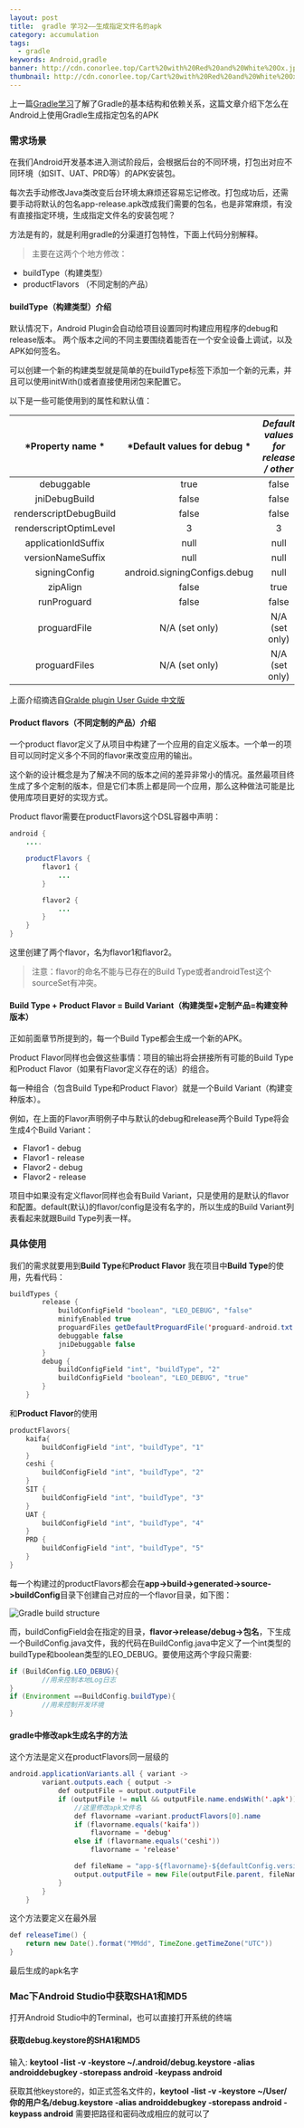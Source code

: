 ```yaml
---
layout: post
title:  gradle 学习2——生成指定文件名的apk
category: accumulation
tags:
  - gradle
keywords: Android,gradle
banner: http://cdn.conorlee.top/Cart%20with%20Red%20and%20White%20Ox.jpg
thumbnail: http://cdn.conorlee.top/Cart%20with%20Red%20and%20White%20Ox.jpg
---
```


上一篇[Gradle学习](https://conorlee.top/2016/10/12/gradle-learning/)了解了Gradle的基本结构和依赖关系，这篇文章介绍下怎么在Android上使用Gradle生成指定包名的APK

### 需求场景
在我们Android开发基本进入测试阶段后，会根据后台的不同环境，打包出对应不同环境（如SIT、UAT、PRD等）的APK安装包。

每次去手动修改Java类改变后台环境太麻烦还容易忘记修改。打包成功后，还需要手动将默认的包名app-release.apk改成我们需要的包名，也是非常麻烦，有没有直接指定环境，生成指定文件名的安装包呢？

方法是有的，就是利用gradle的分渠道打包特性，下面上代码分别解释。

> 主要在这两个个地方修改：
- buildType（构建类型）
- productFlavors （不同定制的产品）

<!--more-->
#### buildType（构建类型）介绍

默认情况下，Android Plugin会自动给项目设置同时构建应用程序的debug和release版本。 两个版本之间的不同主要围绕着能否在一个安全设备上调试，以及APK如何签名。

可以创建一个新的构建类型就是简单的在buildType标签下添加一个新的元素，并且可以使用initWith()或者直接使用闭包来配置它。

以下是一些可能使用到的属性和默认值：

|*Property name	*|*Default values for debug	*|*Default values for release / other*|
|:--------:|:-------:|:--------:|
|debuggable	            | true	|false |
|jniDebugBuild	        | false	|false|
|renderscriptDebugBuild	| false	|false|
|renderscriptOptimLevel	|   3	|3|
|applicationIdSuffix	|  null	|null|
|versionNameSuffix	    |  null	|null|
|signingConfig	  |android.signingConfigs.debug	|null|
|zipAlign	             |false	|true|
|runProguard	         |false	|false|
|proguardFile	     |N/A (set only)	|N/A (set only)|
|proguardFiles	     |N/A (set only)	|N/A (set only)|

上面介绍摘选自[Gralde plugin User Guide 中文版](https://avatarqing.gitbooks.io/gradlepluginuserguidechineseverision/content/basic_project/build_types.html)


#### Product flavors（不同定制的产品）介绍
一个product flavor定义了从项目中构建了一个应用的自定义版本。一个单一的项目可以同时定义多个不同的flavor来改变应用的输出。

这个新的设计概念是为了解决不同的版本之间的差异非常小的情况。虽然最项目终生成了多个定制的版本，但是它们本质上都是同一个应用，那么这种做法可能是比使用库项目更好的实现方式。

Product flavor需要在productFlavors这个DSL容器中声明：

~~~ Java
android {
    ....

    productFlavors {
        flavor1 {
            ...
        }

        flavor2 {
            ...
        }
    }
}
~~~
这里创建了两个flavor，名为flavor1和flavor2。

> 注意：flavor的命名不能与已存在的Build Type或者androidTest这个sourceSet有冲突。

#### Build Type + Product Flavor = Build Variant（构建类型+定制产品=构建变种版本）
正如前面章节所提到的，每一个Build Type都会生成一个新的APK。

Product Flavor同样也会做这些事情：项目的输出将会拼接所有可能的Build Type和Product Flavor（如果有Flavor定义存在的话）的组合。

每一种组合（包含Build Type和Product Flavor）就是一个Build Variant（构建变种版本）。

例如，在上面的Flavor声明例子中与默认的debug和release两个Build Type将会生成4个Build Variant：

- Flavor1 - debug
- Flavor1 - release
- Flavor2 - debug
- Flavor2 - release

项目中如果没有定义flavor同样也会有Build Variant，只是使用的是默认的flavor和配置。default(默认)的flavor/config是没有名字的，所以生成的Build Variant列表看起来就跟Build Type列表一样。

### 具体使用
我们的需求就要用到**Build Type**和**Product Flavor**
我在项目中**Build Type**的使用，先看代码：

~~~ Java
buildTypes {
        release {
            buildConfigField "boolean", "LEO_DEBUG", "false"
            minifyEnabled true
            proguardFiles getDefaultProguardFile('proguard-android.txt'), 'proguard-rules.txt'
            debuggable false
            jniDebuggable false
        }
        debug {
            buildConfigField "int", "buildType", "2"
            buildConfigField "boolean", "LEO_DEBUG", "true"
        }
    }
~~~
和**Product Flavor**的使用

~~~ Java
productFlavors{
	kaifa{
		buildConfigField "int", "buildType", "1"
	}
	ceshi {
		buildConfigField "int", "buildType", "2"
	}
	SIT {
		buildConfigField "int", "buildType", "3"
	}
	UAT {
		buildConfigField "int", "buildType", "4"
	}
	PRD {
		buildConfigField "int", "buildType", "5"
	}
}
~~~
每一个构建过的productFlavors都会在**app->build->generated->source->buildConfig**目录下创建自己对应的一个flavor目录，如下图：

![Gradle build structure](http://blog.conorlee.top/blogimages/2016/gradle_structure2.png)

而，buildConfigField会在指定的目录，**flavor->release/debug->包名**，下生成一个BuildConfig.java文件，我的代码在BuildConfig.java中定义了一个int类型的buildType和boolean类型的LEO_DEBUG。要使用这两个字段只需要:

~~~ Java
if (BuildConfig.LEO_DEBUG){
		//用来控制本地Log日志
}
if (Environment ==BuildConfig.buildType){
		//用来控制开发环境
}
~~~

#### gradle中修改apk生成名字的方法
这个方法是定义在productFlavors同一层级的

~~~ Java
android.applicationVariants.all { variant ->
        variant.outputs.each { output ->
            def outputFile = output.outputFile
            if (outputFile != null && outputFile.name.endsWith('.apk')) {
                //这里修改apk文件名
                def flavorname =variant.productFlavors[0].name
                if (flavorname.equals('kaifa'))
                    flavorname = 'debug'
                else if (flavorname.equals('ceshi'))
                    flavorname = 'release'

                def fileName = "app-${flavorname}-${defaultConfig.versionName}-${releaseTime() }.apk"
                output.outputFile = new File(outputFile.parent, fileName)
            }
        }
    }
~~~

这个方法要定义在最外层
~~~ Java
def releaseTime() {
    return new Date().format("MMdd", TimeZone.getTimeZone("UTC"))
}
~~~

最后生成的apk名字

### Mac下Android Studio中获取SHA1和MD5
打开Android Studio中的Terminal，也可以直接打开系统的终端

#### 获取debug.keystore的SHA1和MD5

输入: **keytool -list -v -keystore ~/.android/debug.keystore -alias androiddebugkey -storepass android -keypass android**

获取其他keystore的，如正式签名文件的，**keytool -list -v -keystore ~/User/你的用户名/debug.keystore -alias androiddebugkey -storepass android -keypass android** 需要把路径和密码改成相应的就可以了
